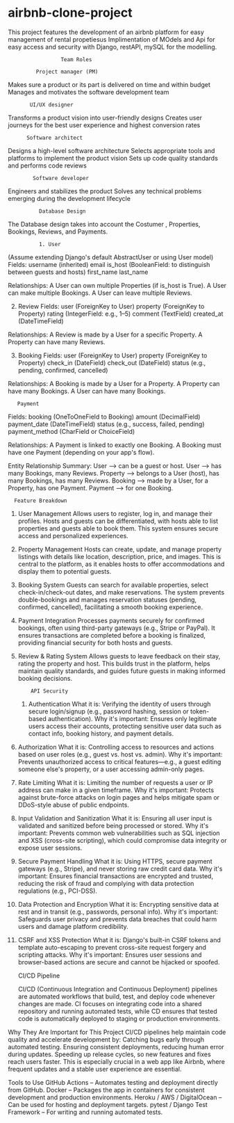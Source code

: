 
# airbnb-clone-project
This project features the development of an airbnb platform for easy management of rental propetiesus
Implimentation of MOdels and Api for easy access and security with Django, restAPI, mySQL for the modelling.

                     Team Roles
                     
             Project manager (PM)
Makes sure a product or its part is delivered on time and within budget
Manages and motivates the software development team 

           UI/UX designer
Transforms a product vision into user-friendly designs
Creates user journeys for the best user experience and highest conversion rates

          Software architect
Designs a high-level software architecture
Selects appropriate tools and platforms to implement the product vision
Sets up code quality standards and performs code reviews

            Software developer
Engineers and stabilizes the product
Solves any technical problems emerging during the development lifecycle

              Database Design
  The Database design takes into account the Costumer , Properties, Bookings, Reviews, and Payments.
  
              1. User
(Assume extending Django's default AbstractUser or using User model)
Fields:
username (inherited)
email
is_host (BooleanField: to distinguish between guests and hosts)
first_name
last_name

Relationships:
A User can own multiple Properties (if is_host is True).
A User can make multiple Bookings.
A User can leave multiple Reviews.

2. Review
Fields:
user (ForeignKey to User)
property (ForeignKey to Property)
rating (IntegerField: e.g., 1–5)
comment (TextField)
created_at (DateTimeField)

Relationships:
A Review is made by a User for a specific Property.
A Property can have many Reviews.

3. Booking
Fields:
user (ForeignKey to User)
property (ForeignKey to Property)
check_in (DateField)
check_out (DateField)
status (e.g., pending, confirmed, cancelled)

Relationships:
A Booking is made by a User for a Property.
A Property can have many Bookings.
A User can have many Bookings.

       Payment
Fields:
booking (OneToOneField to Booking)
amount (DecimalField)
payment_date (DateTimeField)
status (e.g., success, failed, pending)
payment_method (CharField or ChoiceField)

Relationships:
A Payment is linked to exactly one Booking.
A Booking must have one Payment (depending on your app's flow).

Entity Relationship Summary:
User ⟶ can be a guest or host.
User ⟶ has many Bookings, many Reviews.
Property ⟶ belongs to a User (host), has many Bookings, has many Reviews.
Booking ⟶ made by a User, for a Property, has one Payment.
Payment ⟶ for one Booking.

      Feature Breakdown

1. User Management
Allows users to register, log in, and manage their profiles. Hosts and guests can be differentiated, with hosts able to list properties and guests able to book them. This system ensures secure access and personalized experiences.

2. Property Management
Hosts can create, update, and manage property listings with details like location, description, price, and images. This is central to the platform, as it enables hosts to offer accommodations and display them to potential guests.

3. Booking System
Guests can search for available properties, select check-in/check-out dates, and make reservations. The system prevents double-bookings and manages reservation statuses (pending, confirmed, cancelled), facilitating a smooth booking experience.

4. Payment Integration
Processes payments securely for confirmed bookings, often using third-party gateways (e.g., Stripe or PayPal). It ensures transactions are completed before a booking is finalized, providing financial security for both hosts and guests.

5. Review & Rating System
Allows guests to leave feedback on their stay, rating the property and host. This builds trust in the platform, helps maintain quality standards, and guides future guests in making informed booking decisions.

           API Security
   1. Authentication
What it is: Verifying the identity of users through secure login/signup (e.g., password hashing, session or token-based authentication).
Why it's important: Ensures only legitimate users access their accounts, protecting sensitive user data such as contact info, booking history, and payment details.

2. Authorization
What it is: Controlling access to resources and actions based on user roles (e.g., guest vs. host vs. admin).
Why it's important: Prevents unauthorized access to critical features—e.g., a guest editing someone else's property, or a user accessing admin-only pages.

3. Rate Limiting
What it is: Limiting the number of requests a user or IP address can make in a given timeframe.
Why it's important: Protects against brute-force attacks on login pages and helps mitigate spam or DDoS-style abuse of public endpoints.

4. Input Validation and Sanitization
What it is: Ensuring all user input is validated and sanitized before being processed or stored.
Why it's important: Prevents common web vulnerabilities such as SQL injection and XSS (cross-site scripting), which could compromise data integrity or expose user sessions.

5. Secure Payment Handling
What it is: Using HTTPS, secure payment gateways (e.g., Stripe), and never storing raw credit card data.
Why it's important: Ensures financial transactions are encrypted and trusted, reducing the risk of fraud and complying with data protection regulations (e.g., PCI-DSS).

6. Data Protection and Encryption
What it is: Encrypting sensitive data at rest and in transit (e.g., passwords, personal info).
Why it's important: Safeguards user privacy and prevents data breaches that could harm users and damage platform credibility.

7. CSRF and XSS Protection
What it is: Django's built-in CSRF tokens and template auto-escaping to prevent cross-site request forgery and scripting attacks.
Why it's important: Ensures user sessions and browser-based actions are secure and cannot be hijacked or spoofed.

     CI/CD Pipeline
   
   CI/CD (Continuous Integration and Continuous Deployment) pipelines are automated workflows that build, test, and deploy code whenever changes are made. CI focuses on integrating code into a shared repository and running automated tests, while CD ensures that tested code is automatically deployed to staging or production environments.

Why They Are Important for This Project
CI/CD pipelines help maintain code quality and accelerate development by:
Catching bugs early through automated testing.
Ensuring consistent deployments, reducing human error during updates.
Speeding up release cycles, so new features and fixes reach users faster.
This is especially crucial in a web app like Airbnb, where frequent updates and a stable user experience are essential.

Tools to Use
GitHub Actions – Automates testing and deployment directly from GitHub.
Docker – Packages the app in containers for consistent development and production environments.
Heroku / AWS / DigitalOcean – Can be used for hosting and deployment targets.
pytest / Django Test Framework – For writing and running automated tests.









